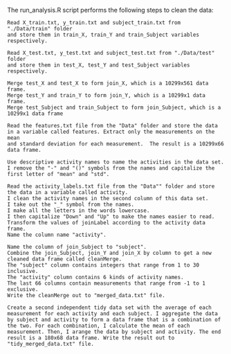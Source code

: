 The run_analysis.R script performs the following steps to clean the data:


    Read X_train.txt, y_train.txt and subject_train.txt from "./Data/train" folder 
    and store them in train_X, train_Y and train_Subject variables respectively.
    
    Read X_test.txt, y_test.txt and subject_test.txt from "./Data/test" folder 
    and store them in test_X, test_Y and test_Subject variables respectively.
    
    Merge test_X and test_X to form join_X, which is a 10299x561 data frame. 
    Merge test_Y and train_Y to form join_Y, which is a 10299x1 data frame. 
    Merge test_Subject and train_Subject to form join_Subject, which is a 10299x1 data frame
    
    Read the features.txt file from the "Data" folder and store the data 
    in a variable called features. Extract only the measurements on the mean 
    and standard deviation for each measurement.  The result is a 10299x66 data frame.
    
    Use descriptive activity names to name the activities in the data set. 
    I remove the "-" and "()" symbols from the names and capitalize the first letter of "mean" and "std".
    
    Read the activity_labels.txt file from the "Data"" folder and store 
    the data in a variable called activity.
    I clean the activity names in the second column of this data set. 
    I take out the "_" symbol from the names. 
    I make all the letters in the words lowercase. 
    I then capitalize "Down" and "Up" to make the names easier to read. 
    Transform the values of joinLabel according to the activity data frame. 
    Name the column name "activity".
    
    Name the column of join_Subject to "subject". 
    Combine the join_Subject, join_Y and join_X by column to get a new cleaned data frame called cleanMerge. 
    The "subject" column contains integers that range from 1 to 30 inclusive. 
    The "activity" column contains 6 kinds of activity names. 
    The last 66 columns contain measurements that range from -1 to 1 exclusive. 
    Write the cleanMerge out to "merged_data.txt" file.
    
    Create a second independent tidy data set with the average of each measurement for each activity and each subject. I aggregate the data by subject and activity to form a data frame that is a combination of the two. For each combination, I calculate the mean of each measurement. Then, I arange the data by subject and activity. The end result is a 180x68 data frame. Write the result out to "tidy_merged_data.txt" file.
